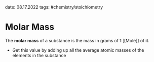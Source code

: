 date: 08.17.2022
tags: #chemistry/stoichiometry  
# Molar Mass
The **molar mass** of a substance is the mass in grams of 1 [[Mole]] of it.
- Get this value by adding up all the average atomic masses of the elements in the substance